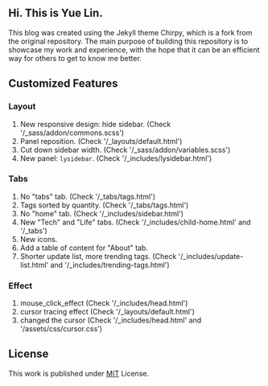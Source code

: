 ## Hi. This is Yue Lin.
This blog was created using the Jekyll theme Chirpy, which is a fork from the original repository.
The main purpose of building this repository is to showcase my work and experience, with the hope that it can be an efficient way for others to get to know me better.


## Customized Features

### Layout
1. New responsive design: hide sidebar. (Check '/_sass/addon/commons.scss')
2. Panel reposition. (Check '/_layouts/default.html')
3. Cut down sidebar width. (Check '/_sass/addon/variables.scss')
4. New panel: `lysidebar`. (Check '/_includes/lysidebar.html')

### Tabs
1. No "tabs" tab. (Check '/_tabs/tags.html')
2. Tags sorted by quantity. (Check '/_tabs/tags.html')
3. No "home" tab. (Check '/_includes/sidebar.html')
4. New "Tech" and "Life" tabs. (Check '/_includes/child-home.html' and '/_tabs')
5. New icons.
6. Add a table of content for "About" tab.
7. Shorter update list, more trending tags. (Check '/_includes/update-list.html' and '/_includes/trending-tags.html')

### Effect
1. mouse_click_effect (Check '/_includes/head.html')
2. cursor tracing effect (Check '/_layouts/default.html')
3. changed the cursor (Check '/_includes/head.html' and '/assets/css/cursor.css')

## License

This work is published under [MIT][mit] License.

[gem]: https://rubygems.org/gems/jekyll-theme-chirpy
[chirpy]: https://github.com/cotes2020/jekyll-theme-chirpy/
[use-template]: https://github.com/cotes2020/chirpy-starter/generate
[CD]: https://en.wikipedia.org/wiki/Continuous_deployment
[mit]: https://github.com/cotes2020/chirpy-starter/blob/master/LICENSE
